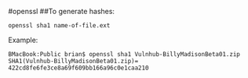 #openssl
##To generate hashes:

    openssl sha1 name-of-file.ext


Example:


    BMacBook:Public brian$ openssl sha1 Vulnhub-BillyMadisonBeta01.zip 
    SHA1(Vulnhub-BillyMadisonBeta01.zip)= 422cd8fe6fe3ce8a69f609bb166a96c0e1caa210
